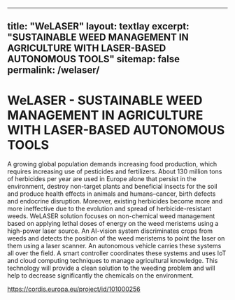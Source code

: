 
---
title: "WeLASER"
layout: textlay
excerpt: "SUSTAINABLE WEED MANAGEMENT IN AGRICULTURE WITH LASER-BASED AUTONOMOUS TOOLS"
sitemap: false
permalink: /welaser/
---

# WeLASER - SUSTAINABLE WEED MANAGEMENT IN AGRICULTURE WITH LASER-BASED AUTONOMOUS TOOLS

A growing global population demands increasing food production, which requires increasing use of pesticides and fertilizers. About 130 million tons of herbicides per year are used in Europe alone that persist in the environment, destroy non-target plants and beneficial insects for the soil and produce health effects in animals and humans–cancer, birth defects and endocrine disruption. Moreover, existing herbicides become more and more ineffective due to the evolution and spread of herbicide-resistant weeds. WeLASER solution focuses on non-chemical weed management based on applying lethal doses of energy on the weed meristems using a high-power laser source. An AI-vision system discriminates crops from weeds and detects the position of the weed meristems to point the laser on them using a laser scanner. An autonomous vehicle carries these systems all over the field. A smart controller coordinates these systems and uses IoT and cloud computing techniques to manage agricultural knowledge. This technology will provide a clean solution to the weeding problem and will help to decrease significantly the chemicals on the environment.

<a href="https://cordis.europa.eu/project/id/101000256">https://cordis.europa.eu/project/id/101000256</a>
